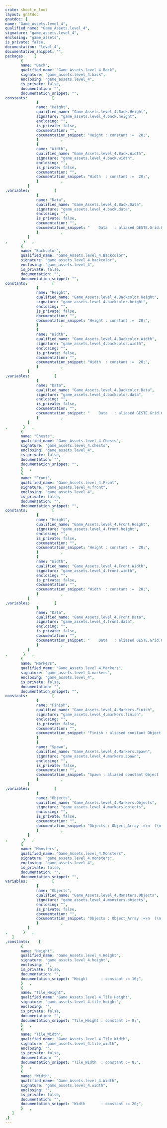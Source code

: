 ```yaml
---
crate: shoot_n_loot
layout: gnatdoc
gnatdoc: {
name: "Game_Assets.level_4",
qualified_name: "Game_Assets.level_4",
signature: "game_assets.level_4",
enclosing: "game_assets",
is_private: false,
documentation: "level_4",
documentation_snippet: "",
packages:    [
       {
       name: "Back",
       qualified_name: "Game_Assets.level_4.Back",
       signature: "game_assets.level_4.back",
       enclosing: "game_assets.level_4",
       is_private: false,
       documentation: "",
       documentation_snippet: "",
constants:           [
              {
              name: "Height",
              qualified_name: "Game_Assets.level_4.Back.Height",
              signature: "game_assets.level_4.back.height",
              enclosing: "",
              is_private: false,
              documentation: "",
              documentation_snippet: "Height : constant :=  20;",
              }          ,
              {
              name: "Width",
              qualified_name: "Game_Assets.level_4.Back.Width",
              signature: "game_assets.level_4.back.width",
              enclosing: "",
              is_private: false,
              documentation: "",
              documentation_snippet: "Width  : constant :=  20;",
              }          ,
          ]
,variables:           [
              {
              name: "Data",
              qualified_name: "Game_Assets.level_4.Back.Data",
              signature: "game_assets.level_4.back.data",
              enclosing: "",
              is_private: false,
              documentation: "",
              documentation_snippet: "    Data   : aliased GESTE.Grid.Grid_Data :=\n(( 10, 9, 10, 9, 10, 9, 10, 9, 10, 9, 10, 9, 10, 9, 61, 67),\n       ( 9, 10, 9, 10, 9, 10, 9, 10, 9, 10, 0, 0, 9, 10, 61, 67),\n       ( 10, 9, 0, 59, 10, 9, 10, 9, 10, 9, 0, 0, 10, 9, 61, 67),\n       ( 9, 10, 42, 68, 9, 10, 9, 10, 9, 10, 0, 0, 0, 10, 61, 67),\n       ( 10, 9, 53, 46, 10, 9, 10, 9, 10, 9, 0, 0, 0, 0, 61, 67),\n       ( 9, 10, 0, 0, 9, 10, 9, 10, 9, 10, 0, 0, 0, 0, 61, 67),\n       ( 10, 9, 0, 69, 10, 9, 10, 9, 10, 9, 0, 0, 0, 0, 61, 67),\n       ( 9, 10, 9, 10, 9, 10, 9, 10, 9, 10, 0, 0, 0, 0, 61, 67),\n       ( 10, 9, 10, 9, 10, 9, 10, 9, 49, 50, 50, 50, 50, 0, 61, 67),\n       ( 9, 10, 9, 10, 9, 10, 9, 10, 61, 0, 0, 0, 0, 0, 61, 67),\n       ( 10, 9, 10, 9, 10, 9, 10, 9, 61, 0, 0, 0, 0, 0, 61, 67),\n       ( 9, 10, 9, 10, 9, 10, 9, 10, 61, 70, 70, 70, 70, 70, 61, 67),\n       ( 10, 9, 10, 9, 10, 9, 10, 9, 61, 0, 0, 0, 0, 0, 61, 67),\n       ( 9, 10, 9, 10, 9, 10, 9, 10, 61, 0, 0, 0, 0, 0, 61, 67),\n       ( 10, 9, 10, 9, 0, 26, 10, 9, 61, 0, 0, 0, 0, 0, 61, 0),\n       ( 9, 10, 9, 10, 0, 0, 9, 10, 61, 0, 0, 0, 0, 0, 61, 0),\n       ( 10, 9, 10, 9, 0, 71, 10, 9, 61, 70, 70, 70, 70, 70, 61, 0),\n       ( 9, 10, 9, 10, 9, 10, 9, 10, 61, 0, 0, 0, 0, 0, 61, 0),\n       ( 10, 9, 10, 9, 10, 9, 10, 9, 61, 0, 0, 0, 0, 0, 61, 0),\n       ( 9, 10, 9, 10, 9, 10, 9, 10, 72, 66, 66, 66, 66, 0, 61, 0))      ;",
              }          ,
          ]
,       }   ,
       {
       name: "Backcolor",
       qualified_name: "Game_Assets.level_4.Backcolor",
       signature: "game_assets.level_4.backcolor",
       enclosing: "game_assets.level_4",
       is_private: false,
       documentation: "",
       documentation_snippet: "",
constants:           [
              {
              name: "Height",
              qualified_name: "Game_Assets.level_4.Backcolor.Height",
              signature: "game_assets.level_4.backcolor.height",
              enclosing: "",
              is_private: false,
              documentation: "",
              documentation_snippet: "Height : constant :=  20;",
              }          ,
              {
              name: "Width",
              qualified_name: "Game_Assets.level_4.Backcolor.Width",
              signature: "game_assets.level_4.backcolor.width",
              enclosing: "",
              is_private: false,
              documentation: "",
              documentation_snippet: "Width  : constant :=  20;",
              }          ,
          ]
,variables:           [
              {
              name: "Data",
              qualified_name: "Game_Assets.level_4.Backcolor.Data",
              signature: "game_assets.level_4.backcolor.data",
              enclosing: "",
              is_private: false,
              documentation: "",
              documentation_snippet: "    Data   : aliased GESTE.Grid.Grid_Data :=\n(( 0, 0, 0, 0, 0, 0, 0, 0, 0, 0, 0, 0, 0, 0, 0, 0),\n       ( 0, 0, 0, 0, 0, 0, 0, 0, 0, 0, 1, 1, 0, 0, 0, 0),\n       ( 0, 0, 1, 1, 0, 0, 0, 0, 0, 0, 1, 1, 0, 0, 0, 0),\n       ( 0, 0, 1, 1, 0, 0, 0, 0, 0, 0, 1, 1, 1, 0, 0, 0),\n       ( 0, 0, 1, 1, 0, 0, 0, 0, 0, 0, 1, 1, 1, 1, 0, 0),\n       ( 0, 0, 1, 1, 0, 0, 0, 0, 0, 0, 1, 1, 1, 1, 0, 0),\n       ( 0, 0, 1, 1, 0, 0, 0, 0, 0, 0, 1, 1, 1, 1, 0, 0),\n       ( 0, 0, 1, 0, 0, 0, 0, 0, 0, 0, 1, 1, 1, 1, 0, 0),\n       ( 0, 0, 0, 0, 0, 0, 0, 0, 0, 0, 0, 0, 0, 1, 0, 0),\n       ( 0, 0, 0, 0, 0, 0, 0, 0, 0, 2, 2, 2, 2, 2, 0, 0),\n       ( 0, 0, 0, 0, 0, 0, 0, 0, 0, 2, 2, 2, 2, 2, 0, 0),\n       ( 0, 0, 0, 0, 0, 0, 0, 0, 0, 2, 2, 2, 2, 2, 0, 0),\n       ( 0, 0, 0, 0, 0, 0, 0, 0, 0, 2, 2, 2, 2, 2, 0, 0),\n       ( 0, 0, 0, 0, 0, 0, 0, 0, 0, 2, 2, 2, 2, 2, 0, 0),\n       ( 0, 0, 0, 0, 1, 1, 0, 0, 0, 2, 2, 2, 2, 2, 0, 2),\n       ( 0, 0, 0, 0, 1, 1, 0, 0, 0, 2, 2, 2, 2, 2, 0, 2),\n       ( 0, 0, 0, 0, 1, 1, 0, 0, 0, 2, 2, 2, 2, 2, 0, 2),\n       ( 0, 0, 0, 0, 0, 0, 0, 0, 0, 2, 2, 2, 2, 2, 0, 2),\n       ( 0, 0, 0, 0, 0, 0, 0, 0, 0, 2, 2, 2, 2, 2, 0, 2),\n       ( 0, 0, 0, 0, 0, 0, 0, 0, 0, 0, 0, 0, 0, 0, 0, 2))      ;",
              }          ,
          ]
,       }   ,
       {
       name: "Chests",
       qualified_name: "Game_Assets.level_4.Chests",
       signature: "game_assets.level_4.chests",
       enclosing: "game_assets.level_4",
       is_private: false,
       documentation: "",
       documentation_snippet: "",
       }   ,
       {
       name: "Front",
       qualified_name: "Game_Assets.level_4.Front",
       signature: "game_assets.level_4.front",
       enclosing: "game_assets.level_4",
       is_private: false,
       documentation: "",
       documentation_snippet: "",
constants:           [
              {
              name: "Height",
              qualified_name: "Game_Assets.level_4.Front.Height",
              signature: "game_assets.level_4.front.height",
              enclosing: "",
              is_private: false,
              documentation: "",
              documentation_snippet: "Height : constant :=  20;",
              }          ,
              {
              name: "Width",
              qualified_name: "Game_Assets.level_4.Front.Width",
              signature: "game_assets.level_4.front.width",
              enclosing: "",
              is_private: false,
              documentation: "",
              documentation_snippet: "Width  : constant :=  20;",
              }          ,
          ]
,variables:           [
              {
              name: "Data",
              qualified_name: "Game_Assets.level_4.Front.Data",
              signature: "game_assets.level_4.front.data",
              enclosing: "",
              is_private: false,
              documentation: "",
              documentation_snippet: "    Data   : aliased GESTE.Grid.Grid_Data :=\n(( 0, 0, 0, 0, 0, 0, 0, 0, 0, 0, 0, 0, 0, 0, 0, 0),\n       ( 0, 0, 0, 0, 0, 0, 0, 0, 0, 0, 0, 0, 0, 0, 0, 0),\n       ( 0, 0, 0, 0, 0, 0, 0, 0, 0, 0, 0, 0, 0, 0, 0, 0),\n       ( 0, 0, 0, 0, 0, 0, 0, 0, 0, 0, 0, 0, 0, 0, 0, 0),\n       ( 0, 0, 0, 0, 0, 0, 0, 0, 0, 0, 0, 0, 0, 0, 0, 0),\n       ( 0, 0, 0, 0, 0, 0, 0, 0, 0, 0, 0, 0, 0, 0, 0, 0),\n       ( 0, 0, 0, 0, 0, 0, 0, 0, 0, 0, 0, 0, 0, 0, 0, 0),\n       ( 0, 0, 0, 0, 0, 0, 0, 0, 0, 0, 0, 0, 0, 0, 0, 0),\n       ( 0, 0, 0, 0, 0, 0, 0, 0, 0, 0, 0, 0, 0, 0, 0, 0),\n       ( 0, 0, 0, 0, 0, 0, 0, 0, 0, 73, 74, 75, 75, 75, 75, 75),\n       ( 0, 0, 0, 0, 0, 0, 0, 0, 0, 76, 0, 0, 0, 0, 0, 0),\n       ( 0, 0, 0, 0, 0, 0, 0, 0, 0, 77, 0, 0, 0, 0, 0, 0),\n       ( 0, 0, 0, 0, 0, 0, 0, 0, 0, 76, 0, 0, 0, 0, 0, 0),\n       ( 0, 0, 0, 0, 0, 0, 0, 0, 0, 76, 0, 0, 0, 0, 0, 0),\n       ( 0, 0, 0, 0, 0, 0, 13, 0, 0, 76, 0, 0, 0, 0, 0, 0),\n       ( 0, 0, 0, 0, 0, 0, 16, 0, 0, 76, 0, 0, 0, 0, 0, 0),\n       ( 0, 0, 0, 0, 0, 0, 19, 0, 0, 77, 0, 0, 0, 0, 0, 0),\n       ( 0, 0, 0, 0, 0, 0, 0, 0, 0, 76, 0, 0, 0, 0, 0, 0),\n       ( 0, 0, 0, 0, 0, 0, 0, 0, 0, 76, 0, 0, 0, 0, 0, 0),\n       ( 0, 0, 0, 0, 0, 0, 0, 0, 0, 76, 0, 0, 0, 0, 0, 0))      ;",
              }          ,
          ]
,       }   ,
       {
       name: "Markers",
       qualified_name: "Game_Assets.level_4.Markers",
       signature: "game_assets.level_4.markers",
       enclosing: "game_assets.level_4",
       is_private: false,
       documentation: "",
       documentation_snippet: "",
constants:           [
              {
              name: "Finish",
              qualified_name: "Game_Assets.level_4.Markers.Finish",
              signature: "game_assets.level_4.markers.finish",
              enclosing: "",
              is_private: false,
              documentation: "",
              documentation_snippet: "Finish : aliased constant Object := (\n  Kind => POINT_OBJ,\n  Id   =>  16,\n  Name => new String'(\"Finish\"),\n  X    =>  1.52000E+02,\n  Y    =>  1.12000E+02,\n  Width =>  8.00000E+00,\n  Height =>  8.00000E+00,\n  Flip_Vertical => FALSE,\n  Flip_Horizontal => FALSE,\n  Tile_Id =>  66,\n  Str => null\n  );",
              }          ,
              {
              name: "Spawn",
              qualified_name: "Game_Assets.level_4.Markers.Spawn",
              signature: "game_assets.level_4.markers.spawn",
              enclosing: "",
              is_private: false,
              documentation: "",
              documentation_snippet: "Spawn : aliased constant Object := (\n  Kind => POINT_OBJ,\n  Id   =>  12,\n  Name => new String'(\"Spawn\"),\n  X    =>  8.00000E+00,\n  Y    =>  9.60000E+01,\n  Width =>  8.00000E+00,\n  Height =>  8.00000E+00,\n  Flip_Vertical => FALSE,\n  Flip_Horizontal => TRUE,\n  Tile_Id =>  4,\n  Str => null\n  );",
              }          ,
          ]
,variables:           [
              {
              name: "Objects",
              qualified_name: "Game_Assets.level_4.Markers.Objects",
              signature: "game_assets.level_4.markers.objects",
              enclosing: "",
              is_private: false,
              documentation: "",
              documentation_snippet: "Objects : Object_Array :=\n  (\n     0 => (\n      Kind => POINT_OBJ,\n      Id   =>  12,\n      Name => new String'(\"Spawn\"),\n      X    =>  8.00000E+00,\n      Y    =>  9.60000E+01,\n      Width =>  8.00000E+00,\n      Height =>  8.00000E+00,\n      Flip_Vertical => FALSE,\n      Flip_Horizontal => TRUE,\n      Tile_Id =>  4,\n      Str => null\n    ),\n     1 => (\n      Kind => POINT_OBJ,\n      Id   =>  16,\n      Name => new String'(\"Finish\"),\n      X    =>  1.52000E+02,\n      Y    =>  1.12000E+02,\n      Width =>  8.00000E+00,\n      Height =>  8.00000E+00,\n      Flip_Vertical => FALSE,\n      Flip_Horizontal => FALSE,\n      Tile_Id =>  66,\n      Str => null\n    )\n  );",
              }          ,
          ]
,       }   ,
       {
       name: "Monsters",
       qualified_name: "Game_Assets.level_4.Monsters",
       signature: "game_assets.level_4.monsters",
       enclosing: "game_assets.level_4",
       is_private: false,
       documentation: "",
       documentation_snippet: "",
variables:           [
              {
              name: "Objects",
              qualified_name: "Game_Assets.level_4.Monsters.Objects",
              signature: "game_assets.level_4.monsters.objects",
              enclosing: "",
              is_private: false,
              documentation: "",
              documentation_snippet: "Objects : Object_Array :=\n  (\n     0 => (\n      Kind => POINT_OBJ,\n      Id   =>  8,\n      Name => null,\n      X    =>  5.60000E+01,\n      Y    =>  1.12000E+02,\n      Width =>  8.00000E+00,\n      Height =>  8.00000E+00,\n      Flip_Vertical => FALSE,\n      Flip_Horizontal => FALSE,\n      Tile_Id =>  57,\n      Str => null\n    ),\n     1 => (\n      Kind => POINT_OBJ,\n      Id   =>  15,\n      Name => null,\n      X    =>  1.12000E+02,\n      Y    =>  1.12000E+02,\n      Width =>  8.00000E+00,\n      Height =>  8.00000E+00,\n      Flip_Vertical => FALSE,\n      Flip_Horizontal => FALSE,\n      Tile_Id =>  57,\n      Str => null\n    )\n  );",
              }          ,
          ]
,       }   ,
   ]
,constants:    [
       {
       name: "Height",
       qualified_name: "Game_Assets.level_4.Height",
       signature: "game_assets.level_4.height",
       enclosing: "",
       is_private: false,
       documentation: "",
       documentation_snippet: "Height      : constant := 16;",
       }   ,
       {
       name: "Tile_Height",
       qualified_name: "Game_Assets.level_4.Tile_Height",
       signature: "game_assets.level_4.tile_height",
       enclosing: "",
       is_private: false,
       documentation: "",
       documentation_snippet: "Tile_Height : constant := 8;",
       }   ,
       {
       name: "Tile_Width",
       qualified_name: "Game_Assets.level_4.Tile_Width",
       signature: "game_assets.level_4.tile_width",
       enclosing: "",
       is_private: false,
       documentation: "",
       documentation_snippet: "Tile_Width  : constant := 8;",
       }   ,
       {
       name: "Width",
       qualified_name: "Game_Assets.level_4.Width",
       signature: "game_assets.level_4.width",
       enclosing: "",
       is_private: false,
       documentation: "",
       documentation_snippet: "Width       : constant := 20;",
       }   ,
   ]
,}
---
```

